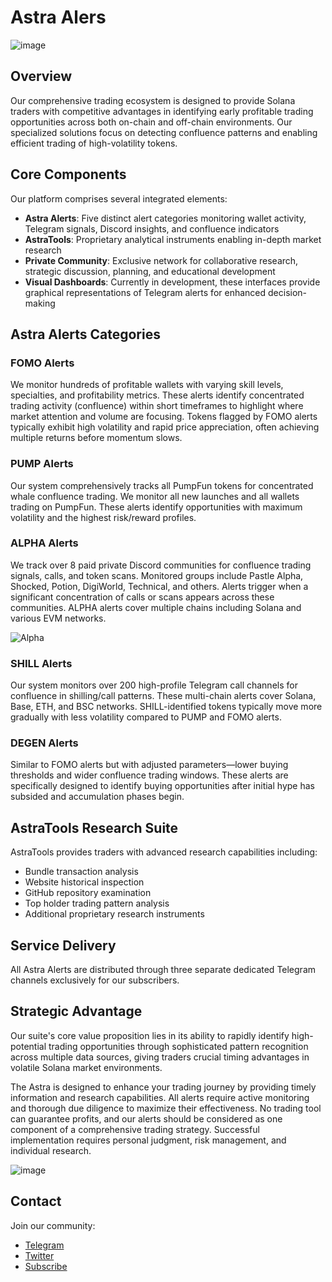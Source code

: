 # Astra Alers

![image](https://github.com/user-attachments/assets/3513a214-5a7f-452b-8c43-2efe169be732)


## Overview

Our comprehensive trading ecosystem is designed to provide Solana traders with competitive advantages in identifying early profitable trading opportunities across both on-chain and off-chain environments. Our specialized solutions focus on detecting confluence patterns and enabling efficient trading of high-volatility tokens.

## Core Components

Our platform comprises several integrated elements:

* **Astra Alerts**: Five distinct alert categories monitoring wallet activity, Telegram signals, Discord insights, and confluence indicators
* **AstraTools**: Proprietary analytical instruments enabling in-depth market research
* **Private Community**: Exclusive network for collaborative research, strategic discussion, planning, and educational development
* **Visual Dashboards**: Currently in development, these interfaces provide graphical representations of Telegram alerts for enhanced decision-making

## Astra Alerts Categories

### FOMO Alerts
We monitor hundreds of profitable wallets with varying skill levels, specialties, and profitability metrics. These alerts identify concentrated trading activity (confluence) within short timeframes to highlight where market attention and volume are focusing. Tokens flagged by FOMO alerts typically exhibit high volatility and rapid price appreciation, often achieving multiple returns before momentum slows.

### PUMP Alerts
Our system comprehensively tracks all PumpFun tokens for concentrated whale confluence trading. We monitor all new launches and all wallets trading on PumpFun. These alerts identify opportunities with maximum volatility and the highest risk/reward profiles.

### ALPHA Alerts
We track over 8 paid private Discord communities for confluence trading signals, calls, and token scans. Monitored groups include Pastle Alpha, Shocked, Potion, DigiWorld, Technical, and others. Alerts trigger when a significant concentration of calls or scans appears across these communities. ALPHA alerts cover multiple chains including Solana and various EVM networks.

![Alpha](https://github.com/user-attachments/assets/adb51f3f-108c-43e6-b751-fd7c2860c98c)

### SHILL Alerts
Our system monitors over 200 high-profile Telegram call channels for confluence in shilling/call patterns. These multi-chain alerts cover Solana, Base, ETH, and BSC networks. SHILL-identified tokens typically move more gradually with less volatility compared to PUMP and FOMO alerts.

### DEGEN Alerts
Similar to FOMO alerts but with adjusted parameters—lower buying thresholds and wider confluence trading windows. These alerts are specifically designed to identify buying opportunities after initial hype has subsided and accumulation phases begin.

## AstraTools Research Suite

AstraTools provides traders with advanced research capabilities including:

* Bundle transaction analysis
* Website historical inspection
* GitHub repository examination
* Top holder trading pattern analysis
* Additional proprietary research instruments

## Service Delivery

All Astra Alerts are distributed through three separate dedicated Telegram channels exclusively for our subscribers.

## Strategic Advantage

Our suite's core value proposition lies in its ability to rapidly identify high-potential trading opportunities through sophisticated pattern recognition across multiple data sources, giving traders crucial timing advantages in volatile Solana market environments.

The Astra is designed to enhance your trading journey by providing timely information and research capabilities. All alerts require active monitoring and thorough due diligence to maximize their effectiveness. No trading tool can guarantee profits, and our alerts should be considered as one component of a comprehensive trading strategy. Successful implementation requires personal judgment, risk management, and individual research.

![image](https://github.com/user-attachments/assets/b4a16eb1-5d76-48d4-afde-331edb94c6a6)

## Contact

Join our community:
- [Telegram](https://t.me/AstraBlock_alerts)
- [Twitter](https://twitter.com/AstraAlpha_)
- [Subscribe](https://linktr.ee/AstraBlock)

